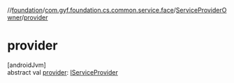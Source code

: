 //[foundation](../../../index.md)/[com.gyf.foundation.cs.common.service.face](../index.md)/[ServiceProviderOwner](index.md)/[provider](provider.md)

# provider

[androidJvm]\
abstract val [provider](provider.md): [IServiceProvider](../-i-service-provider/index.md)
